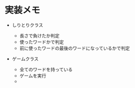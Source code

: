 
# 実装メモ

- しりとりクラス
  - 長さで負けたか判定
  - 使ったワードかで判定
  - 前に使ったワードの最後のワードになっているかで判定

- ゲームクラス
  - 全てのワードを持っている
  - ゲームを実行
  - 